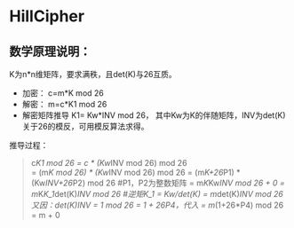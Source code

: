 # HillCipher
## 数学原理说明：
K为n*n维矩阵，要求满秩，且det(K)与26互质。
*  加密：
c=m*K mod 26
*  解密：
m=c*K1 mod 26
*  解密矩阵推导
K1= Kw*INV mod 26， 其中Kw为K的伴随矩阵，INV为det(K)关于26的模反，可用模反算法求得。

推导过程：
> c*K1 mod 26
> =          c   * (Kw*INV mod 26) mod 26                 
> = (m*K mod 26) * (Kw*INV mod 26) mod 26 
> =  (m*K+26*P1) * (Kw*INV+26*P2) mod 26   #P1，P2为整数矩阵
> =   m*K*Kw*INV mod 26 + 0
> =   m*K*K_1*det(K)*INV mod 26       #逆矩K_1 = Kw/det(K)
> =   m*det(K)*INV mod 26 
> 又因：det(K)*INV = 1 mod 26 = 1 + 26*P4，代入
> =   m*(1+26*P4) mod 26 
> =   m + 0

